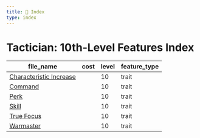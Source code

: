 ```yaml
---
title: 📑 Index
type: index
---
```


# Tactician: 10th-Level Features Index

| file_name                                               | cost | level | feature_type |
| ------------------------------------------------------- | ---- | ----- | ------------ |
| [Characteristic Increase](../Characteristic%20Increase) |      | 10    | trait        |
| [Command](../Command)                                   |      | 10    | trait        |
| [Perk](../Perk)                                         |      | 10    | trait        |
| [Skill](../Skill)                                       |      | 10    | trait        |
| [True Focus](../True%20Focus)                           |      | 10    | trait        |
| [Warmaster](../Warmaster)                               |      | 10    | trait        |
